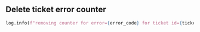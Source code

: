 ## Delete ticket error counter

```python
log.info(f"removing counter for error={error_code} for ticket id={ticket_id}")
```